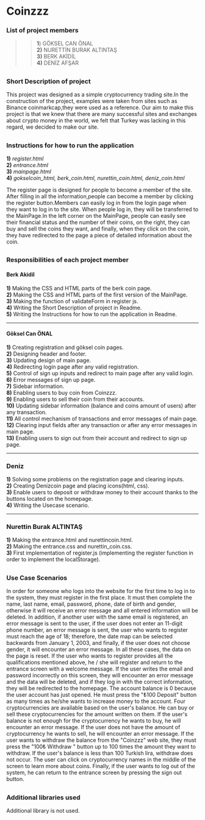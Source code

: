 # Coinzzz
### List of project members

>> **1**) GÖKSEL CAN ÖNAL\
**2)** NURETTİN BURAK ALTINTAŞ\
**3)** BERK AKİDİL\
**4)** DENİZ AFŞAR

<h2></h2>

### Short Description of project
This project was designed as a simple cryptocurrency trading site.In the construction of the project, examples were taken from sites such as Binance coinmarkcap,they were used as a reference. Our aim to make this project is that we knew that there are many successful sites and exchanges about crypto money in the world, we felt that Turkey was lacking in this regard, we decided to make our site.

<h2></h2>

### Instructions for how to run the application

**1)** _register.html_\
**2)** _entrance.html_\
**3)** _mainpage.html_\
**4)** _gokselcoin_html, berk_coin.html, nurettin_coin.html, deniz_coin.html_

The register page is designed for people to become a member of the site. After filling in all the information,people can become a member by clicking the register button.Members can easily log in from the login page when they want to log in to the site. When people log in, they will be transferred to the MainPage.In the left corner on the MainPage, people can easily see their financial status and the number of their coins, on the right, they can buy and sell the coins they want, and finally, when they click on the coin, they have redirected to the page a piece of detailed information about the coin.

<h2></h2>


### Responsibilities of each project member

#### Berk Akidil
**1)** Making the CSS and HTML parts of the berk coin page.\
**2)** Making the CSS and HTML parts of the first version of the MainPage.\
**3)** Making the function of validateForm in register js.\
**4)** Writing the Short Description of project in Readme.\
**5)** Writing the Instructions for how to run the application in Readme.


---
#### Göksel Can ÖNAL

**1)** Creating registration and göksel coin pages.\
**2)** Designing header and footer.\
**3)** Updating design of main page.\
**4)** Redirecting login page after any valid registration.\
**5)** Control of sign up inputs and redirect to main page after any valid login.\
**6)** Error messages of sign up page.\
**7)** Sidebar information.\
**8)** Enabling users to buy coin from Coinzzz.\
**9)** Enabling users to sell their coin from their accounts.\
**10)** Updating sidebar information (balance and coins amount of users) after any transaction.\
**11)** All control mechanism of transactions and error messages of main page.\
**12)** Clearing input fields after any transaction or after any error messages in main page.\
**13)** Enabling users to sign out from their account and redirect to sign up page.

---
### Deniz

**1)** Solving some problems on the registration page and clearing inputs.\
**2)** Creating Denizcoin page and placing icons(html, css).\
**3)** Enable users to deposit or withdraw money to their account thanks to the buttons located on the homepage.\
**4)** Writing the Usecase scenario.

---
### Nurettin Burak ALTINTAŞ

**1)** Making the entrance.html and nurettincoin.html.\
**2)** Making the entrance.css and nurettin_coin.css.\
**3)** First implementation of register.js (implementing the register function in order to implement the localStorage).

<h2></h2>

### Use Case Scenarios

In order for someone who logs into the website for the first time to log in to the system, they must register in the first place. It must then complete the name, last name, email, password, phone, date of birth and gender, otherwise it will receive an error message and all entered information will be deleted. In addition, if another user with the same email is registered, an error message is sent to the user, if the user does not enter an 11-digit phone number, an error message is sent, the user who wants to register must reach the age of 18; therefore, the date map can be selected backwards from January 1, 2003, and finally, if the user does not choose gender, it will encounter an error message. In all these cases, the data on the page is reset. If the user who wants to register provides all the qualifications mentioned above, he / she will register and return to the entrance screen with a welcome message. If the user writes the email and password incorrectly on this screen, they will encounter an error message and the data will be deleted, and if they log in with the correct information, they will be redirected to the homepage. The account balance is 0 because the user account has just opened. He must press the "₺100 Deposit" button as many times as he/she wants to increase money to the account. Four cryptocurrencies are available based on the user's balance. He can buy or sell these cryptocurrencies for the amount written on them. If the user's balance is not enough for the cryptocurrency he wants to buy, he will encounter an error message. If the user does not have the amount of cryptocurrency he wants to sell, he will encounter an error message. If the user wants to withdraw the balance from the "Coinzzz" web site, they must press the "100₺ Withdraw " button up to 100 times the amount they want to withdraw. If the user's balance is less than 100 Turkish lira, withdraw does not occur. The user can click on cryptocurrency names in the middle of the screen to learn more about coins. Finally, if the user wants to log out of the system, he can return to the entrance screen by pressing the sign out button.

<h2></h2>

### Additional libraries used

 Additional library is not used.
